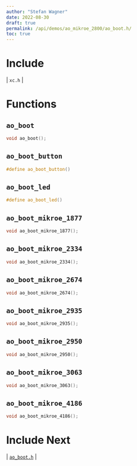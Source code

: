 ```yaml
---
author: "Stefan Wagner"
date: 2022-08-30
draft: true
permalink: /api/demos/ao_mikroe_2800/ao_boot.h/
toc: true
---
```


# Include

| `xc.h` |

# Functions

## `ao_boot`

```c
void ao_boot();
```

## `ao_boot_button`

```c
#define ao_boot_button()
```

## `ao_boot_led`

```c
#define ao_boot_led()
```

## `ao_boot_mikroe_1877`

```c
void ao_boot_mikroe_1877();
```

## `ao_boot_mikroe_2334`

```c
void ao_boot_mikroe_2334();
```

## `ao_boot_mikroe_2674`

```c
void ao_boot_mikroe_2674();
```

## `ao_boot_mikroe_2935`

```c
void ao_boot_mikroe_2935();
```

## `ao_boot_mikroe_2950`

```c
void ao_boot_mikroe_2950();
```

## `ao_boot_mikroe_3063`

```c
void ao_boot_mikroe_3063();
```

## `ao_boot_mikroe_4186`

```c
void ao_boot_mikroe_4186();
```

# Include Next

| [`ao_boot.h`](../../src/ao_sys_xc32_pic32mz_ef/ao_boot.h.md) |
